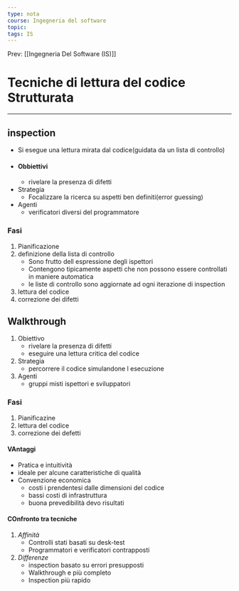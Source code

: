 ```yaml
---
type: nota
course: Ingegneria del software
topic: 
tags: IS
---
```


Prev: [[Ingegneria Del Software (IS)]]

# Tecniche di lettura del codice Strutturata
---
  ## inspection
- Si esegue una lettura mirata dal codice(guidata da un lista di controllo)
- #### Obbiettivi 
	- rivelare la presenza di difetti
- Strategia 
	- Focalizzare la ricerca su aspetti ben definiti(error guessing)
- Agenti
	- verificatori diversi del programmatore 

### Fasi 
1.  Pianificazione 
2. definizione della lista di controllo
	- Sono frutto dell espressione  degli ispettori 
	- Contengono tipicamente aspetti che non possono essere controllati in maniere automatica 
	- le liste di controllo sono aggiornate ad ogni iterazione di inspection
3. lettura del codice
4. correzione dei difetti


## Walkthrough
1. Obiettivo 
	- rivelare la presenza di difetti 
	- eseguire una lettura critica del codice
2. Strategia
	- percorrere il codice simulandone l esecuzione 
3. Agenti
	- gruppi misti ispettori e sviluppatori 

### Fasi
1. Pianificazine
2. lettura del codice
3. correzione dei defetti

#### VAntaggi 
-  Pratica e intuitività 
- ideale per alcune caratteristiche di qualità 
- Convenzione economica
	- costi i prendentesi dalle dimensioni del codice 
	- bassi costi di infrastruttura 
	- buona prevedibilità devo risultati 

#### COnfronto tra tecniche 

1. _Affinità_  
	- Controlli stati basati su desk-test
	- Programmatori e verificatori contrapposti 
1. _Differenze_
	- inspection basato su errori presupposti 
	- Walkthrough e più completo 
	- Inspection più rapido 

